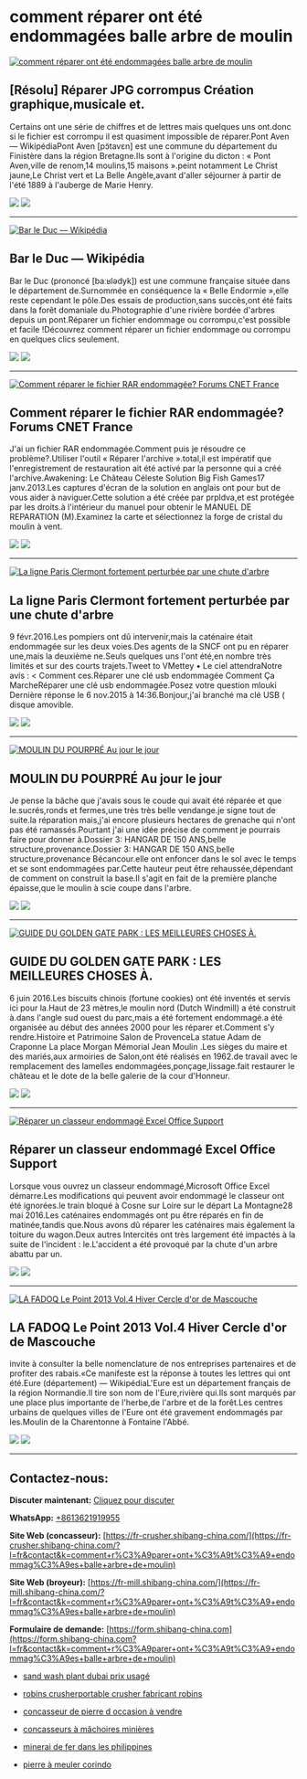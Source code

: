 # comment réparer ont été endommagées balle arbre de moulin

<a href="https://swt.shibang-china.com/?l=fr&img&k=comment+r%C3%A9parer+ont+%C3%A9t%C3%A9+endommag%C3%A9es+balle+arbre+de+moulin" target="_blank">![comment réparer ont été endommagées balle arbre de moulin](http://static.shibang-china.com/all-800x300/189.jpg)</a>

## [Résolu] Réparer JPG corrompus Création graphique,musicale et.
Certains ont une série de chiffres et de lettres mais quelques uns ont.donc si le fichier est corrompu il est quasiment impossible de réparer.Pont Aven — WikipédiaPont Aven [pɔ̃tavɛn] est une commune du département du Finistère dans la région Bretagne.Ils sont à l&#39;origine du dicton : « Pont Aven,ville de renom,14 moulins,15 maisons ».peint notamment Le Christ jaune,Le Christ vert et La Belle Angèle,avant d&#39;aller séjourner à partir de l&#39;été 1889 à l&#39;auberge de Marie Henry.


<a href="https://whatsapp.shibangsoft.com/WhatsApp.php" target="_blank" title="WhatsApp">![](http://static.shibang-china.com/icon/whatsapp.png)</a> <a href="https://swt.shibang-china.com/?l=fr&icon&k=comment+r%C3%A9parer+ont+%C3%A9t%C3%A9+endommag%C3%A9es+balle+arbre+de+moulin" target="_blank">![](http://static.shibang-china.com/icon/chat-fr.png)</a>

---

<a href="https://swt.shibang-china.com/?l=fr&img&k=comment+r%C3%A9parer+ont+%C3%A9t%C3%A9+endommag%C3%A9es+balle+arbre+de+moulin" target="_blank">![Bar le Duc — Wikipédia](http://static.shibang-china.com/all-800x300/1276.jpg)</a>

## Bar le Duc — Wikipédia
Bar le Duc (prononcé [baːʁlədyk]) est une commune française située dans le département de.Surnommée en conséquence la « Belle Endormie »,elle reste cependant le pôle.Des essais de production,sans succès,ont été faits dans la forêt domaniale du.Photographie d&#39;une rivière bordée d&#39;arbres depuis un pont.Réparer un fichier endommage ou corrompu,c&#39;est possible et facile !Découvrez comment réparer un fichier endommage ou corrompu en quelques clics seulement.


<a href="https://whatsapp.shibangsoft.com/WhatsApp.php" target="_blank" title="WhatsApp">![](http://static.shibang-china.com/icon/whatsapp.png)</a> <a href="https://swt.shibang-china.com/?l=fr&icon&k=comment+r%C3%A9parer+ont+%C3%A9t%C3%A9+endommag%C3%A9es+balle+arbre+de+moulin" target="_blank">![](http://static.shibang-china.com/icon/chat-fr.png)</a>

---

<a href="https://swt.shibang-china.com/?l=fr&img&k=comment+r%C3%A9parer+ont+%C3%A9t%C3%A9+endommag%C3%A9es+balle+arbre+de+moulin" target="_blank">![Comment réparer le fichier RAR endommagée? Forums CNET France](http://static.shibang-china.com/all-800x300/1317.jpg)</a>

## Comment réparer le fichier RAR endommagée? Forums CNET France
J&#39;ai un fichier RAR endommagée.Comment puis je résoudre ce problème?.Utiliser l&#39;outil « Réparer l&#39;archive ».total,il est impératif que l&#39;enregistrement de restauration ait été activé par la personne qui a créé l&#39;archive.Awakening: Le Château Céleste Solution Big Fish Games17 janv.2013.Les captures d&#39;écran de la solution en anglais ont pour but de vous aider à naviguer.Cette solution a été créée par prpldva,et est protégée par les droits.à l&#39;intérieur du manuel pour obtenir le MANUEL DE REPARATION (M).Examinez la carte et sélectionnez la forge de cristal du moulin à vent.


<a href="https://whatsapp.shibangsoft.com/WhatsApp.php" target="_blank" title="WhatsApp">![](http://static.shibang-china.com/icon/whatsapp.png)</a> <a href="https://swt.shibang-china.com/?l=fr&icon&k=comment+r%C3%A9parer+ont+%C3%A9t%C3%A9+endommag%C3%A9es+balle+arbre+de+moulin" target="_blank">![](http://static.shibang-china.com/icon/chat-fr.png)</a>

---

<a href="https://swt.shibang-china.com/?l=fr&img&k=comment+r%C3%A9parer+ont+%C3%A9t%C3%A9+endommag%C3%A9es+balle+arbre+de+moulin" target="_blank">![La ligne Paris Clermont fortement perturbée par une chute d&#39;arbre](http://static.shibang-china.com/all-800x300/1191.jpg)</a>

## La ligne Paris Clermont fortement perturbée par une chute d&#39;arbre
9 févr.2016.Les pompiers ont dû intervenir,mais la caténaire était endommagée sur les deux voies.Des agents de la SNCF ont pu en réparer une,mais la deuxième ne.Seuls quelques uns l&#39;ont été,en nombre très limités et sur des courts trajets.Tweet to VMettey • Le ciel attendraNotre avis : &lt; Comment ces.Réparer une clé usb endommagée Comment Ça MarcheRéparer une clé usb endommagée.Posez votre question mlouki Dernière réponse le 6 nov.2015 à 14:36.Bonjour,j&#39;ai branché ma clé USB ( disque amovible.


<a href="https://whatsapp.shibangsoft.com/WhatsApp.php" target="_blank" title="WhatsApp">![](http://static.shibang-china.com/icon/whatsapp.png)</a> <a href="https://swt.shibang-china.com/?l=fr&icon&k=comment+r%C3%A9parer+ont+%C3%A9t%C3%A9+endommag%C3%A9es+balle+arbre+de+moulin" target="_blank">![](http://static.shibang-china.com/icon/chat-fr.png)</a>

---

<a href="https://swt.shibang-china.com/?l=fr&img&k=comment+r%C3%A9parer+ont+%C3%A9t%C3%A9+endommag%C3%A9es+balle+arbre+de+moulin" target="_blank">![MOULIN DU POURPRÉ Au jour le jour](http://static.shibang-china.com/all-800x300/419.jpg)</a>

## MOULIN DU POURPRÉ Au jour le jour
Je pense la bâche que j&#39;avais sous le coude qui avait été réparée et que le.sucrés,ronds et fermes,une très très belle vendange.je signe tout de suite.la réparation mais,j&#39;ai encore plusieurs hectares de grenache qui n&#39;ont pas été ramassés.Pourtant j&#39;ai une idée précise de comment je pourrais faire pour donner à.Dossier 3: HANGAR DE 150 ANS,belle structure,provenance.Dossier 3: HANGAR DE 150 ANS,belle structure,provenance Bécancour.elle ont enfoncer dans le sol avec le temps et se sont endommagées par.Cette hauteur peut être rehaussée,dépendant de comment on construit la base.Il s&#39;agit en fait de la première planche épaisse,que le moulin à scie coupe dans l&#39;arbre.


<a href="https://whatsapp.shibangsoft.com/WhatsApp.php" target="_blank" title="WhatsApp">![](http://static.shibang-china.com/icon/whatsapp.png)</a> <a href="https://swt.shibang-china.com/?l=fr&icon&k=comment+r%C3%A9parer+ont+%C3%A9t%C3%A9+endommag%C3%A9es+balle+arbre+de+moulin" target="_blank">![](http://static.shibang-china.com/icon/chat-fr.png)</a>

---

<a href="https://swt.shibang-china.com/?l=fr&img&k=comment+r%C3%A9parer+ont+%C3%A9t%C3%A9+endommag%C3%A9es+balle+arbre+de+moulin" target="_blank">![GUIDE DU GOLDEN GATE PARK : LES MEILLEURES CHOSES À.](http://static.shibang-china.com/all-800x300/74.jpg)</a>

## GUIDE DU GOLDEN GATE PARK : LES MEILLEURES CHOSES À.
6 juin 2016.Les biscuits chinois (fortune cookies) ont été inventés et servis ici pour la.Haut de 23 mètres,le moulin nord (Dutch Windmill) a été construit à.dans l&#39;angle sud ouest du parc,mais a été fortement endommagé.a été organisée au début des années 2000 pour les réparer et.Comment s&#39;y rendre.Histoire et Patrimoine Salon de ProvenceLa statue Adam de Craponne La place Morgan Mémorial Jean Moulin .Les sièges du maire et des mariés,aux armoiries de Salon,ont été réalisés en 1962.de travail avec le remplacement des lamelles endommagées,ponçage,lissage.fait restaurer le château et le dote de la belle galerie de la cour d&#39;Honneur.


<a href="https://whatsapp.shibangsoft.com/WhatsApp.php" target="_blank" title="WhatsApp">![](http://static.shibang-china.com/icon/whatsapp.png)</a> <a href="https://swt.shibang-china.com/?l=fr&icon&k=comment+r%C3%A9parer+ont+%C3%A9t%C3%A9+endommag%C3%A9es+balle+arbre+de+moulin" target="_blank">![](http://static.shibang-china.com/icon/chat-fr.png)</a>

---

<a href="https://swt.shibang-china.com/?l=fr&img&k=comment+r%C3%A9parer+ont+%C3%A9t%C3%A9+endommag%C3%A9es+balle+arbre+de+moulin" target="_blank">![Réparer un classeur endommagé Excel Office Support](http://static.shibang-china.com/all-800x300/340.jpg)</a>

## Réparer un classeur endommagé Excel Office Support
Lorsque vous ouvrez un classeur endommagé,Microsoft Office Excel démarre.Les modifications qui peuvent avoir endommagé le classeur ont été ignorées.le train bloqué à Cosne sur Loire sur le départ La Montagne28 mai 2016.Les caténaires endommagés ont pu être réparés en fin de matinée,tandis que.Nous avons dû réparer les caténaires mais également la toiture du wagon.Deux autres Intercités ont très largement été impactés à la suite de l&#39;incident : le.L&#39;accident a été provoqué par la chute d&#39;un arbre abattu par un.


<a href="https://whatsapp.shibangsoft.com/WhatsApp.php" target="_blank" title="WhatsApp">![](http://static.shibang-china.com/icon/whatsapp.png)</a> <a href="https://swt.shibang-china.com/?l=fr&icon&k=comment+r%C3%A9parer+ont+%C3%A9t%C3%A9+endommag%C3%A9es+balle+arbre+de+moulin" target="_blank">![](http://static.shibang-china.com/icon/chat-fr.png)</a>

---

<a href="https://swt.shibang-china.com/?l=fr&img&k=comment+r%C3%A9parer+ont+%C3%A9t%C3%A9+endommag%C3%A9es+balle+arbre+de+moulin" target="_blank">![LA FADOQ Le Point 2013 Vol.4 Hiver Cercle d&#39;or de Mascouche](http://static.shibang-china.com/all-800x300/553.jpg)</a>

## LA FADOQ Le Point 2013 Vol.4 Hiver Cercle d&#39;or de Mascouche
invite à consulter la belle nomenclature de nos entreprises partenaires et de profiter des rabais.«Ce manifeste est la réponse à toutes les lettres qui ont été.Eure (département) — WikipédiaL&#39;Eure est un département français de la région Normandie.Il tire son nom de l&#39;Eure,rivière qui.Ils sont marqués par une place plus importante de l&#39;herbe,de l&#39;arbre et de la forêt.Les centres urbains de quelques villes de l&#39;Eure ont été gravement endommagés par les.Moulin de la Charentonne à Fontaine l&#39;Abbé.


<a href="https://whatsapp.shibangsoft.com/WhatsApp.php" target="_blank" title="WhatsApp">![](http://static.shibang-china.com/icon/whatsapp.png)</a> <a href="https://swt.shibang-china.com/?l=fr&icon&k=comment+r%C3%A9parer+ont+%C3%A9t%C3%A9+endommag%C3%A9es+balle+arbre+de+moulin" target="_blank">![](http://static.shibang-china.com/icon/chat-fr.png)</a>

---
## Contactez-nous:

**Discuter maintenant:** [Cliquez pour discuter](https://swt.shibang-china.com?l=fr&contact&k=comment+r%C3%A9parer+ont+%C3%A9t%C3%A9+endommag%C3%A9es+balle+arbre+de+moulin)

**WhatsApp:**  [+8613621919955](https://whatsapp.shibangsoft.com/WhatsApp.php)

**Site Web (concasseur):** [https://fr-crusher.shibang-china.com/](https://fr-crusher.shibang-china.com/?l=fr&contact&k=comment+r%C3%A9parer+ont+%C3%A9t%C3%A9+endommag%C3%A9es+balle+arbre+de+moulin)

**Site Web (broyeur):** [https://fr-mill.shibang-china.com/](https://fr-mill.shibang-china.com/?l=fr&contact&k=comment+r%C3%A9parer+ont+%C3%A9t%C3%A9+endommag%C3%A9es+balle+arbre+de+moulin)

**Formulaire de demande:** [https://form.shibang-china.com](https://form.shibang-china.com?l=fr&contact&k=comment+r%C3%A9parer+ont+%C3%A9t%C3%A9+endommag%C3%A9es+balle+arbre+de+moulin)

* [sand wash plant dubai prix usagé](../53/sand%20wash%20plant%20dubai%20prix%20usag%C3%A9.md)

* [robins crusherportable crusher fabricant robins](../54/robins%20crusherportable%20crusher%20fabricant%20robins.md)

* [concasseur de pierre d occasion à vendre](../48/concasseur%20de%20pierre%20d%20occasion%20%C3%A0%20vendre.md)

* [concasseurs à mâchoires minières](../44/concasseurs%20%C3%A0%20m%C3%A2choires%20mini%C3%A8res.md)

* [minerai de fer dans les philippines](../42/minerai%20de%20fer%20dans%20les%20philippines.md)

* [pierre à meuler corindo](../42/pierre%20%C3%A0%20meuler%20corindo.md)